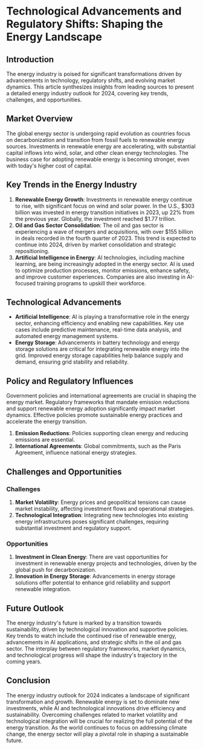 # Technological Advancements and Regulatory Shifts: Shaping the Energy Landscape

## Introduction

The energy industry is poised for significant transformations driven by advancements in technology, regulatory shifts, and evolving market dynamics. This article synthesizes insights from leading sources to present a detailed energy industry outlook for 2024, covering key trends, challenges, and opportunities.

## Market Overview

The global energy sector is undergoing rapid evolution as countries focus on decarbonization and transition from fossil fuels to renewable energy sources. Investments in renewable energy are accelerating, with substantial capital inflows into wind, solar, and other clean energy technologies. The business case for adopting renewable energy is becoming stronger, even with today's higher cost of capital.

## Key Trends in the Energy Industry

1. **Renewable Energy Growth**: Investments in renewable energy continue to rise, with significant focus on wind and solar power. In the U.S., $303 billion was invested in energy transition initiatives in 2023, up 22% from the previous year. Globally, the investment reached $1.77 trillion.
2. **Oil and Gas Sector Consolidation**: The oil and gas sector is experiencing a wave of mergers and acquisitions, with over $155 billion in deals recorded in the fourth quarter of 2023. This trend is expected to continue into 2024, driven by market consolidation and strategic repositioning.
3. **Artificial Intelligence in Energy**: AI technologies, including machine learning, are being increasingly adopted in the energy sector. AI is used to optimize production processes, monitor emissions, enhance safety, and improve customer experiences. Companies are also investing in AI-focused training programs to upskill their workforce.

## Technological Advancements

- **Artificial Intelligence**: AI is playing a transformative role in the energy sector, enhancing efficiency and enabling new capabilities. Key use cases include predictive maintenance, real-time data analysis, and automated energy management systems.
- **Energy Storage**: Advancements in battery technology and energy storage solutions are critical for integrating renewable energy into the grid. Improved energy storage capabilities help balance supply and demand, ensuring grid stability and reliability.

## Policy and Regulatory Influences

Government policies and international agreements are crucial in shaping the energy market. Regulatory frameworks that mandate emission reductions and support renewable energy adoption significantly impact market dynamics. Effective policies promote sustainable energy practices and accelerate the energy transition.

1. **Emission Reductions**: Policies supporting clean energy and reducing emissions are essential.
2. **International Agreements**: Global commitments, such as the Paris Agreement, influence national energy strategies.

## Challenges and Opportunities

### Challenges

1. **Market Volatility**: Energy prices and geopolitical tensions can cause market instability, affecting investment flows and operational strategies.
2. **Technological Integration**: Integrating new technologies into existing energy infrastructures poses significant challenges, requiring substantial investment and regulatory support.

### Opportunities

1. **Investment in Clean Energy**: There are vast opportunities for investment in renewable energy projects and technologies, driven by the global push for decarbonization.
2. **Innovation in Energy Storage**: Advancements in energy storage solutions offer potential to enhance grid reliability and support renewable integration.

## Future Outlook

The energy industry's future is marked by a transition towards sustainability, driven by technological innovation and supportive policies. Key trends to watch include the continued rise of renewable energy, advancements in AI applications, and strategic shifts in the oil and gas sector. The interplay between regulatory frameworks, market dynamics, and technological progress will shape the industry's trajectory in the coming years.

## Conclusion

The energy industry outlook for 2024 indicates a landscape of significant transformation and growth. Renewable energy is set to dominate new investments, while AI and technological innovations drive efficiency and sustainability. Overcoming challenges related to market volatility and technological integration will be crucial for realizing the full potential of the energy transition. As the world continues to focus on addressing climate change, the energy sector will play a pivotal role in shaping a sustainable future.
